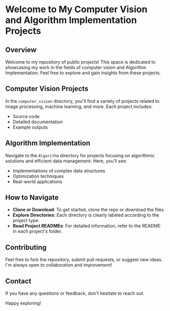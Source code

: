 # Welcome to My Computer Vision and Algorithm Implementation Projects

## Overview
Welcome to my repository of public projects! This space is dedicated to showcasing my work in the fields of computer vision and Algorithm Implementation. Feel free to explore and gain insights from these projects.

## Computer Vision Projects
In the `computer_vision` directory, you'll find a variety of projects related to image processing, machine learning, and more. Each project includes:
- Source code
- Detailed documentation
- Example outputs

## Algorithm Implementation
Navigate to the `Algorithm` directory for projects focusing on algorithmic solutions and efficient data management. Here, you'll see:
- Implementations of complex data structures
- Optimization techniques
- Real-world applications

## How to Navigate
- **Clone or Download**: To get started, clone the repo or download the files.
- **Explore Directories**: Each directory is clearly labeled according to the project type.
- **Read Project READMEs**: For detailed information, refer to the README in each project's folder.

## Contributing
Feel free to fork the repository, submit pull requests, or suggest new ideas. I'm always open to collaboration and improvement!

## Contact
If you have any questions or feedback, don't hesitate to reach out.

Happy exploring!
